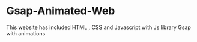 # Gsap-Animated-Web
This website has included HTML , CSS and Javascript with Js library Gsap with animations
